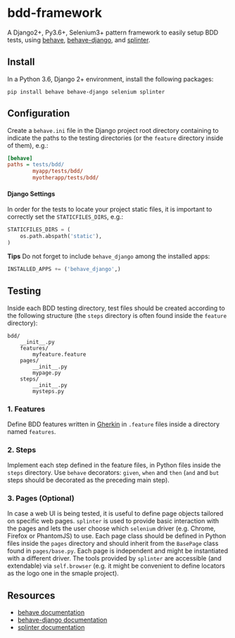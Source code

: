 # bdd-framework
A Django2+, Py3.6+, Selenium3+ pattern framework to easily setup BDD tests,
using 
[behave](https://github.com/behave/behave),
[behave-django](https://github.com/behave/behave-django),
and [splinter](https://github.com/cobrateam/splinter).

## Install
In a Python 3.6, Django 2+ environment, install the following packages:

```shell
pip install behave behave-django selenium splinter
```

## Configuration
Create a `behave.ini` file in the Django project root directory containing to
indicate the paths to the testing directories (or the `feature` directory
inside of them), e.g.:
```ini
[behave]
paths = tests/bdd/
        myapp/tests/bdd/
        myotherapp/tests/bdd/
```

#### Django Settings
In order for the tests to locate your project static files, it is important to
correctly set the `STATICFILES_DIRS`, e.g.:

```python
STATICFILES_DIRS = (
    os.path.abspath('static'),
)
```

**Tips**
Do not forget to include `behave_django` among the installed apps:

```python
INSTALLED_APPS += ('behave_django',)
```

## Testing
Inside each BDD testing directory, test files should be created according to
the following structure (the `steps` directory is often found
inside the `feature` directory):
```shell
bdd/
    __init__.py
    features/
        myfeature.feature
    pages/
        __init__.py
        mypage.py
    steps/
        __init__.py
        mysteps.py
```

### 1. Features
Define BDD features written in
[Gherkin](https://github.com/cucumber/cucumber/wiki/Gherkin)
in `.feature` files inside a directory named `features`.

### 2. Steps
Implement each step defined in the feature files, in Python files inside the
`steps` directory. Use `behave` decorators: `given`, `when` and `then` (`and`
and `but` steps should be decorated as the preceding main step).

### 3. Pages (Optional)
In case a web UI is being tested, it is useful to define page objects tailored
on specific web pages. `splinter` is used to provide basic interaction with the
pages and lets the user choose which `selenium` driver (e.g. Chrome, Firefox or
PhantomJS) to use. Each page class should be defined in Python files inside the
`pages` directory and should inherit from the `BasePage` class found in
`pages/base.py`. Each page is independent and might be instantiated with a
different driver. The tools provided by `splinter` are accessible (and
extendable) via `self.browser` (e.g. it might be convenient to define locators
as the logo one in the smaple project).

## Resources
* [behave documentation](https://behave.readthedocs.io/en/latest/index.html)
* [behave-django documentation](https://behave-django.readthedocs.io/en/latest/)
* [splinter documentation](https://splinter.readthedocs.io/en/latest/)
